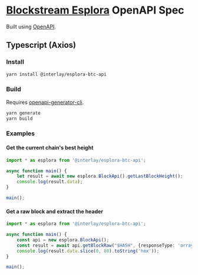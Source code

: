 # [Blockstream Esplora](https://github.com/Blockstream/esplora) OpenAPI Spec

Built using [OpenAPI](https://github.com/OpenAPITools/openapi-generator).

## Typescript (Axios)

### Install

```bash
yarn install @interlay/esplora-btc-api
```

### Build

Requires [openapi-generator-cli](https://github.com/OpenAPITools/openapi-generator-cli).

```bash
yarn generate
yarn build
```

### Examples

#### Get the current chain's best height

```typescript
import * as esplora from '@interlay/esplora-btc-api';

async function main() {
    let result = await new esplora.BlockApi().getLastBlockHeight();
    console.log(result.data);
}

main();
```

#### Get a raw block and extract the header

```typescript
import * as esplora from '@interlay/esplora-btc-api';

async function main() {
    const api = new esplora.BlockApi();
    const result = await api.getBlockRaw("$HASH", {responseType: 'arraybuffer'});
    console.log(result.data.slice(0, 80).toString('hex'));
}

main();
```